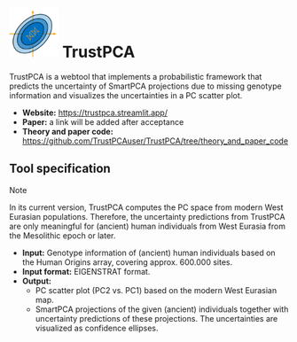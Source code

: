 # <img alt="TrustPCA" src="./logo/trustpca_logo.svg" height="90"> TrustPCA

TrustPCA is a webtool that implements a probabilistic framework that predicts the uncertainty of SmartPCA projections due to missing genotype information and visualizes the uncertainties in a PC scatter plot.

- **Website:** https://trustpca.streamlit.app/
- **Paper:** a link will be added after acceptance
- **Theory and paper code:** https://github.com/TrustPCAuser/TrustPCA/tree/theory_and_paper_code

## Tool specification
> [!NOTE] 
> In its current version, TrustPCA computes the PC space from modern West Eurasian populations. Therefore, the uncertainty predictions from TrustPCA are only meaningful for (ancient) human individuals from West Eurasia from the Mesolithic epoch or later.
- **Input:** Genotype information of (ancient) human individuals based on the Human Origins array, covering approx. 600.000 sites.
- **Input format:** EIGENSTRAT format.
- **Output:** 
  - PC scatter plot (PC2 vs. PC1) based on the modern West Eurasian map. 
  - SmartPCA projections of the given (ancient) individuals together with uncertainty predictions of these projections. The uncertainties are visualized as confidence ellipses.